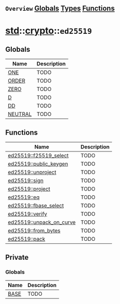 ## `Overview` [Globals](./globals.md) [Types](./types.md) [Functions](./functions.md)
# [std](./../../std.md)::[crypto](./../crypto.md)::`ed25519`
## Globals
|Name|Description|
|----|-----------|
|[ONE](#todo)|TODO|
|[ORDER](#todo)|TODO|
|[ZERO](#todo)|TODO|
|[D](#todo)|TODO|
|[DD](#todo)|TODO|
|[NEUTRAL](#todo)|TODO|
## Functions
|Name|Description|
|----|-----------|
|[ed25519::f25519_select](#todo)|TODO|
|[ed25519::public_keygen](#todo)|TODO|
|[ed25519::unproject](#todo)|TODO|
|[ed25519::sign](#todo)|TODO|
|[ed25519::project](#todo)|TODO|
|[ed25519::eq](#todo)|TODO|
|[ed25519::fbase_select](#todo)|TODO|
|[ed25519::verify](#todo)|TODO|
|[ed25519::unpack_on_curve](#todo)|TODO|
|[ed25519::from_bytes](#todo)|TODO|
|[ed25519::pack](#todo)|TODO|
## Private
### Globals
|Name|Description|
|----|-----------|
|[BASE](#todo)|TODO|
